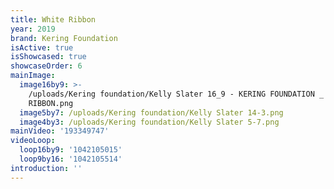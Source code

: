 ```yaml
---
title: White Ribbon
year: 2019
brand: Kering Foundation
isActive: true
isShowcased: true
showcaseOrder: 6
mainImage:
  image16by9: >-
    /uploads/Kering foundation/Kelly Slater 16_9 - KERING FOUNDATION _ WHITE
    RIBBON.png
  image5by7: /uploads/Kering foundation/Kelly Slater 14-3.png
  image4by3: /uploads/Kering foundation/Kelly Slater 5-7.png
mainVideo: '193349747'
videoLoop:
  loop16by9: '1042105015'
  loop9by16: '1042105514'
introduction: ''
---
```


